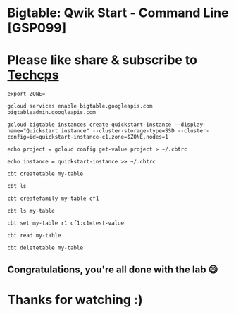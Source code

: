 
# Bigtable: Qwik Start - Command Line [GSP099]

# Please like share & subscribe to [Techcps](https://www.youtube.com/@techcps)

```
export ZONE=
```

```
gcloud services enable bigtable.googleapis.com bigtableadmin.googleapis.com

gcloud bigtable instances create quickstart-instance --display-name="Quickstart instance" --cluster-storage-type=SSD --cluster-config=id=quickstart-instance-c1,zone=$ZONE,nodes=1

echo project = gcloud config get-value project > ~/.cbtrc

echo instance = quickstart-instance >> ~/.cbtrc
```
```
cbt createtable my-table
```
```
cbt ls

cbt createfamily my-table cf1

cbt ls my-table

cbt set my-table r1 cf1:c1=test-value

cbt read my-table

cbt deletetable my-table

```

## Congratulations, you're all done with the lab 😄

# Thanks for watching :)
